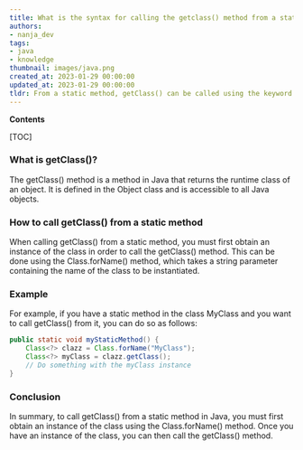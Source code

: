 ```yaml
---
title: What is the syntax for calling the getclass() method from a static method in java?
authors:
- nanja_dev
tags:
- java
- knowledge
thumbnail: images/java.png
created_at: 2023-01-29 00:00:00
updated_at: 2023-01-29 00:00:00
tldr: From a static method, getClass() can be called using the keyword `this`.
---
```


**Contents**

[TOC]

### What is getClass()?
The getClass() method is a method in Java that returns the runtime class of an object. It is defined in the Object class and is accessible to all Java objects.

### How to call getClass() from a static method
When calling getClass() from a static method, you must first obtain an instance of the class in order to call the getClass() method. This can be done using the Class.forName() method, which takes a string parameter containing the name of the class to be instantiated.

### Example
For example, if you have a static method in the class MyClass and you want to call getClass() from it, you can do so as follows:

```java
public static void myStaticMethod() {
    Class<?> clazz = Class.forName("MyClass");
    Class<?> myClass = clazz.getClass();
    // Do something with the myClass instance
}
```

### Conclusion
In summary, to call getClass() from a static method in Java, you must first obtain an instance of the class using the Class.forName() method. Once you have an instance of the class, you can then call the getClass() method.
